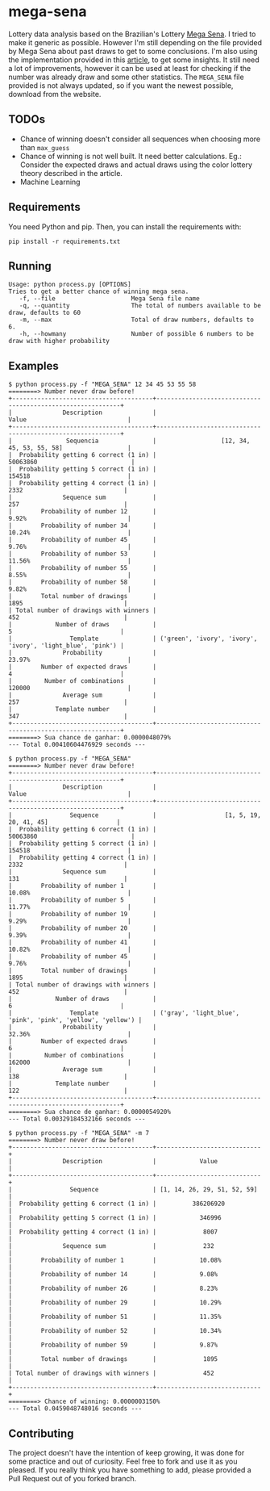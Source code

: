 # mega-sena

Lottery data analysis based on the Brazilian's Lottery [Mega Sena](http://loterias.caixa.gov.br/wps/portal/loterias/landing/megasena/). I tried to make it generic as possible. However I'm still depending on the file provided by Mega Sena about past draws to get to some conclusions. I'm also using the implementation provided in this [article](http://jaguar.fcav.unesp.br/RME/fasciculos/v31/v31_n4/A7_RGiarelli.pdf), to get some insights. It still need a lot of improvements, however it can be used at least for checking if the number was already draw and some other statistics. The `MEGA_SENA` file provided is not always updated, so if you want the newest possible, download from the website.

## TODOs

- Chance of winning doesn't consider all sequences when choosing more than `max_guess`
- Chance of winning is not well built. It need better calculations. Eg.: Consider the expected draws and actual draws using the color lottery theory described in the article.
- Machine Learning

## Requirements

You need Python and pip. Then, you can install the requirements with:
```
pip install -r requirements.txt
```

## Running

```
Usage: python process.py [OPTIONS]
Tries to get a better chance of winning mega sena.
   -f, --file                     Mega Sena file name
   -q, --quantity                 The total of numbers available to be draw, defaults to 60
   -m, --max                      Total of draw numbers, defaults to 6.
   -h, --howmany                  Number of possible 6 numbers to be draw with higher probability
```

## Examples

```
$ python process.py -f "MEGA_SENA" 12 34 45 53 55 58
========> Number never draw before!
+---------------------------------------+------------------------------------------------------------+
|              Description              |                           Value                            |
+---------------------------------------+------------------------------------------------------------+
|               Sequencia               |                  [12, 34, 45, 53, 55, 58]                  |
|  Probability getting 6 correct (1 in) |                          50063860                          |
|  Probability getting 5 correct (1 in) |                           154518                           |
|  Probability getting 4 correct (1 in) |                            2332                            |
|              Sequence sum             |                            257                             |
|        Probability of number 12       |                           9.92%                            |
|        Probability of number 34       |                           10.24%                           |
|        Probability of number 45       |                           9.76%                            |
|        Probability of number 53       |                           11.56%                           |
|        Probability of number 55       |                           8.55%                            |
|        Probability of number 58       |                           9.82%                            |
|        Total number of drawings       |                            1895                            |
| Total number of drawings with winners |                            452                             |
|            Number of draws            |                             5                              |
|                Template               | ('green', 'ivory', 'ivory', 'ivory', 'light_blue', 'pink') |
|              Probability              |                           23.97%                           |
|        Number of expected draws       |                             4                              |
|         Number of combinations        |                           120000                           |
|              Average sum              |                            257                             |
|            Template number            |                            347                             |
+---------------------------------------+------------------------------------------------------------+
========> Sua chance de ganhar: 0.0000048079%
--- Total 0.00410604476929 seconds ---
```

```
$ python process.py -f "MEGA_SENA"
========> Number never draw before!
+---------------------------------------+------------------------------------------------------------+
|              Description              |                           Value                            |
+---------------------------------------+------------------------------------------------------------+
|                Sequence               |                   [1, 5, 19, 20, 41, 45]                   |
|  Probability getting 6 correct (1 in) |                          50063860                          |
|  Probability getting 5 correct (1 in) |                           154518                           |
|  Probability getting 4 correct (1 in) |                            2332                            |
|              Sequence sum             |                            131                             |
|        Probability of number 1        |                           10.08%                           |
|        Probability of number 5        |                           11.77%                           |
|        Probability of number 19       |                           9.29%                            |
|        Probability of number 20       |                           9.39%                            |
|        Probability of number 41       |                           10.82%                           |
|        Probability of number 45       |                           9.76%                            |
|        Total number of drawings       |                            1895                            |
| Total number of drawings with winners |                            452                             |
|            Number of draws            |                             6                              |
|                Template               | ('gray', 'light_blue', 'pink', 'pink', 'yellow', 'yellow') |
|              Probability              |                           32.36%                           |
|        Number of expected draws       |                             6                              |
|         Number of combinations        |                           162000                           |
|              Average sum              |                            138                             |
|            Template number            |                            122                             |
+---------------------------------------+------------------------------------------------------------+
========> Sua chance de ganhar: 0.0000054920%
--- Total 0.00329184532166 seconds ---
```

```
$ python process.py -f "MEGA_SENA" -m 7
========> Number never draw before!
+---------------------------------------+-----------------------------+
|              Description              |            Value            |
+---------------------------------------+-----------------------------+
|                Sequence               | [1, 14, 26, 29, 51, 52, 59] |
|  Probability getting 6 correct (1 in) |          386206920          |
|  Probability getting 5 correct (1 in) |            346996           |
|  Probability getting 4 correct (1 in) |             8007            |
|              Sequence sum             |             232             |
|        Probability of number 1        |            10.08%           |
|        Probability of number 14       |            9.08%            |
|        Probability of number 26       |            8.23%            |
|        Probability of number 29       |            10.29%           |
|        Probability of number 51       |            11.35%           |
|        Probability of number 52       |            10.34%           |
|        Probability of number 59       |            9.87%            |
|        Total number of drawings       |             1895            |
| Total number of drawings with winners |             452             |
+---------------------------------------+-----------------------------+
========> Chance of winning: 0.0000003150%
--- Total 0.0459048748016 seconds ---
```

## Contributing

The project doesn't have the intention of keep growing, it was done for some practice and out of curiosity. Feel free to fork and use it as you pleased. If you really think you have something to add, please provided a Pull Request out of you forked branch.
